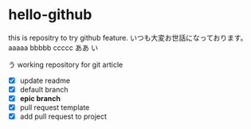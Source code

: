 # hello-github
this is repositry to try github feature.
いつも大変お世話になっております。
aaaaa
bbbbb
ccccc
ああ
い

う
working repository for git article
- [x] update readme
- [x] default branch
- [x] **epic branch**
- [x] pull request template
- [x] add pull request to project
